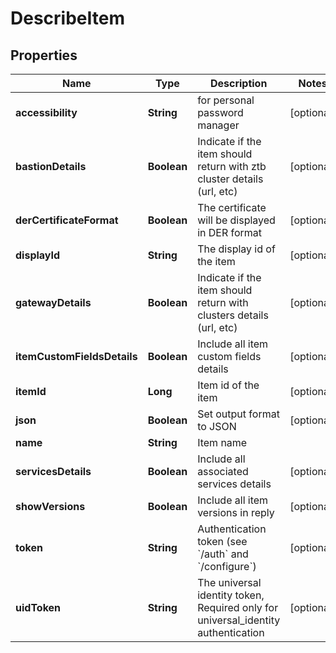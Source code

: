 

# DescribeItem


## Properties

| Name | Type | Description | Notes |
|------------ | ------------- | ------------- | -------------|
|**accessibility** | **String** | for personal password manager |  [optional] |
|**bastionDetails** | **Boolean** | Indicate if the item should return with ztb cluster details (url, etc) |  [optional] |
|**derCertificateFormat** | **Boolean** | The certificate will be displayed in DER format |  [optional] |
|**displayId** | **String** | The display id of the item |  [optional] |
|**gatewayDetails** | **Boolean** | Indicate if the item should return with clusters details (url, etc) |  [optional] |
|**itemCustomFieldsDetails** | **Boolean** | Include all item custom fields details |  [optional] |
|**itemId** | **Long** | Item id of the item |  [optional] |
|**json** | **Boolean** | Set output format to JSON |  [optional] |
|**name** | **String** | Item name |  |
|**servicesDetails** | **Boolean** | Include all associated services details |  [optional] |
|**showVersions** | **Boolean** | Include all item versions in reply |  [optional] |
|**token** | **String** | Authentication token (see &#x60;/auth&#x60; and &#x60;/configure&#x60;) |  [optional] |
|**uidToken** | **String** | The universal identity token, Required only for universal_identity authentication |  [optional] |



